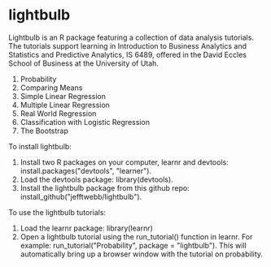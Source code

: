 # lightbulb
Lightbulb is an R package featuring a collection of data analysis tutorials. The tutorials support learning in Introduction to Business Analytics and Statistics and Predictive Analytics, IS 6489, offered in the David Eccles School of Business at the University of Utah.

1.	Probability
2.	Comparing Means
3.	Simple Linear Regression
4.	Multiple Linear Regression
5.	Real World Regression
6.	Classification with Logistic Regression
7. The Bootstrap

To install lightbulb:
1.	Install two R packages on your computer, learnr and devtools: install.packages("devtools", "learner").
2.	Load the devtools package: library(devtools).
3.	Install the lightbulb package from this github repo: install_github("jefftwebb/lightbulb").

To use the lightbulb tutorials:
1.	Load the learnr package: library(learnr)
2.	Open a lightbulb tutorial using the run_tutorial() function in learnr. For example: run_tutorial("Probability", package = "lightbulb"). This will automatically bring up a browser window with the tutorial on probability.

